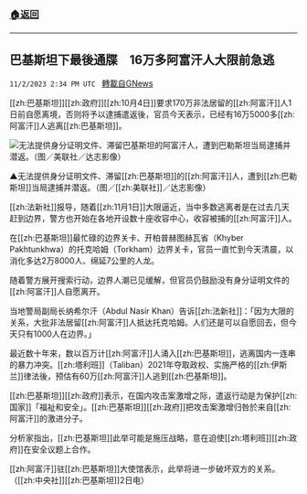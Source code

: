 ###  [:house:返回](README.md)
---


## 巴基斯坦下最後通牒　16万多阿富汗人大限前急逃
`11/2/2023 2:34 PM UTC ` [轉載自GNews](https://gnews.org/articles/1913772)

[[zh:巴基斯坦]][[zh:政府]][[zh:10月4日]]要求170万非法居留的[[zh:阿富汗]]人1日前自愿离境，否则将予以逮捕遣返後，官员今天表示，已经有16万5000多[[zh:阿富汗]]人逃离[[zh:巴基斯坦]]。

![无法提供身分证明文件、滞留巴基斯坦的阿富汗人，遭到巴勒斯坦当局逮捕并潜返。（图／美联社／达志影像）](https://attach.setn.com/newsimages/2023/11/02/4390729-PH.jpg "无法提供身分证明文件、滞留巴基斯坦的阿富汗人，遭到巴勒斯坦当局逮捕并潜返。（图／美联社／达志影像）")

▲无法提供身分证明文件、滞留[[zh:巴基斯坦]]的[[zh:阿富汗]]人，遭到[[zh:巴勒斯坦]]当局逮捕并潜返。（图／[[zh:美联社]]／达志影像）

[[zh:法新社]]报导，随着[[zh:11月1日]]大限逼近，当中多数逃离者是在过去几天赶到边界，警方也开始在各地开设数十座收容中心，收容被捕的[[zh:阿富汗]]人。

在[[zh:巴基斯坦]]最忙碌的边界关卡、开柏普赫图赫瓦省（Khyber Pakhtunkhwa）的托克哈姆（Torkham）边界关卡，官员一直忙到今天清晨，以消化多达2万8000人、绵延7公里的人龙。

随着警方展开搜索行动，边界人潮已见缓解，但官员仍鼓励没有身分证明文件的[[zh:阿富汗]]人自愿离开。

当地警局副局长纳希尔汗（Abdul Nasir Khan）告诉[[zh:法新社]]：「因为大限的关系，大批非法居留[[zh:阿富汗]]人抵达托克哈姆。人们还是可以自愿回去，但今天只有1000人在边界。」

最近数十年来，数以百万计[[zh:阿富汗]]人涌入[[zh:巴基斯坦]]，逃离国内一连串的暴力冲突。[[zh:塔利班]]（Taliban）2021年夺取政权、实施严格的[[zh:伊斯兰]]律法後，预估有60万[[zh:阿富汗]]人逃到[[zh:巴基斯坦]]。

[[zh:巴基斯坦]][[zh:政府]]表示，在国内攻击案激增之际，遣返行动是为保护[[zh:国家]]「福祉和安全」。[[zh:巴基斯坦]][[zh:政府]]把攻击案激增归咎於来自[[zh:阿富汗]]的激进分子。

分析家指出，[[zh:巴基斯坦]]此举可能是施压战略，意在迫使[[zh:塔利班]][[zh:政府]]在安全议题上合作。

[[zh:阿富汗]]驻[[zh:巴基斯坦]]大使馆表示，此举将进一步破坏双方的关系。（[[zh:中央社]][[zh:巴基斯坦]]2日电）
